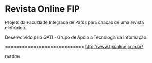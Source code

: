 Revista Online FIP
=================

Projeto da Faculdade Integrada de Patos para criação de uma revista eletrônica.

Desenvolvido pelo GATI - Grupo de Apoio a Tecnologia da Informação.

============================
http://www.fiponline.com.br/

readme

